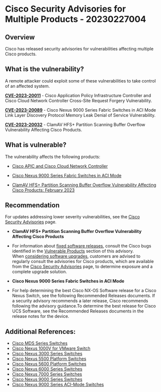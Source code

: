 # Cisco Security Advisories for Multiple Products - 20230227004

## Overview
Cisco has released security advisories for vulnerabilities affecting multiple Cisco products.  



## What is the vulnerability?
A remote attacker could exploit some of these vulnerabilities to take control of an affected system.

[**CVE-2023-20011**](https://cve.mitre.org/cgi-bin/cvename.cgi?name=CVE-2023-20011) - Cisco Application Policy Infrastructure Controller and Cisco Cloud Network Controller Cross-Site Request Forgery Vulnerability.

[**CVE-2023-20089**](https://cve.mitre.org/cgi-bin/cvename.cgi?name=CVE-2023-20089) - Cisco Nexus 9000 Series Fabric Switches in ACI Mode Link Layer Discovery Protocol Memory Leak Denial of Service Vulnerability.

[**CVE-2023-20032**](https://cve.mitre.org/cgi-bin/cvename.cgi?name=CVE-2023-20032) - ClamAV HFS+ Partition Scanning Buffer Overflow Vulnerability Affecting Cisco Products.


## What is vulnerable? 
The vulnerability affects the following products:
- [Cisco APIC and Cisco Cloud Network Controller](https://sec.cloudapps.cisco.com/security/center/content/CiscoSecurityAdvisory/cisco-sa-capic-csrfv-DMx6KSwV)

- [Cisco Nexus 9000 Series Fabric Switches in ACI Mode](https://sec.cloudapps.cisco.com/security/center/content/CiscoSecurityAdvisory/cisco-sa-aci-lldp-dos-ySCNZOpX)

- [ClamAV HFS+ Partition Scanning Buffer Overflow Vulnerability Affecting Cisco Products: February 2023](https://sec.cloudapps.cisco.com/security/center/content/CiscoSecurityAdvisory/cisco-sa-clamav-q8DThCy)

## Recommendation
For updates addressing lower severity vulnerabilities, see the [Cisco Security Advisories](https://tools.cisco.com/security/center/publicationListing.x) page.

- **ClamAV HFS+ Partition Scanning Buffer Overflow Vulnerability Affecting Cisco Products**
- For information about [fixed software releases](https://sec.cloudapps.cisco.com/security/center/resources/security_vulnerability_policy.html#fixes), consult the Cisco bugs identified in the [Vulnerable Products](https://sec.cloudapps.cisco.com/security/center/content/CiscoSecurityAdvisory/cisco-sa-clamav-q8DThCy#vp) section of this advisory.
When [considering software upgrades](https://sec.cloudapps.cisco.com/security/center/resources/security_vulnerability_policy.html#fixes), customers are advised to regularly consult the advisories for Cisco products, which are available from the [Cisco Security Advisories](https://www.cisco.com/go/psirt) page, to determine exposure and a complete upgrade solution.

- **Cisco Nexus 9000 Series Fabric Switches in ACI Mode**
- For help determining the best Cisco NX-OS Software release for a Cisco Nexus Switch, see the following Recommended Releases documents. If a security advisory recommends a later release, Cisco recommends following the advisory guidance.To determine the best release for Cisco UCS Software, see the Recommended Releases documents in the release notes for the device.

## Additional References:
* [Cisco MDS Series Switches](https://www.cisco.com/c/en/us/td/docs/switches/datacenter/mds9000/sw/b_MDS_NX-OS_Recommended_Releases.html)
* [Cisco Nexus 1000V for VMware Switch](http://www.cisco.com/c/en/us/td/docs/switches/datacenter/nexus1000/sw/recommended_releases/b_Cisco_N1KV_VMware_MinRecommendedReleases.html)
* [Cisco Nexus 3000 Series Switches](http://www.cisco.com/c/en/us/td/docs/switches/datacenter/nexus3000/sw/recommended_release/b_Minimum_and_Recommended_Cisco_NX-OS_Releases_for_Cisco_Nexus_3000_Series_Switches.html)
* [Cisco Nexus 5500 Platform Switches](http://www.cisco.com/c/en/us/td/docs/switches/datacenter/nexus5500/sw/release/recommended_releases/n5500_recommended_nx-os_releases.html)
* [Cisco Nexus 5600 Platform Switches](https://www.cisco.com/c/en/us/td/docs/switches/datacenter/nexus5600/sw/release/recommended_releases/n5600_recommended_nx-os_releases.html)
* [Cisco Nexus 6000 Series Switches](http://www.cisco.com/c/en/us/td/docs/switches/datacenter/nexus6000/sw/release/recommended_releases/recommended_nx-os_releases.html)
* [Cisco Nexus 7000 Series Switches](http://www.cisco.com/c/en/us/td/docs/switches/datacenter/sw/nx-os/recommended_releases/recommended_nx-os_releases.html)
* [Cisco Nexus 9000 Series Switches](http://www.cisco.com/c/en/us/td/docs/switches/datacenter/nexus9000/sw/recommended_release/b_Minimum_and_Recommended_Cisco_NX-OS_Releases_for_Cisco_Nexus_9000_Series_Switches.html)
* [Cisco Nexus 9000 Series ACI-Mode Switches](https://www.cisco.com/c/en/us/td/docs/switches/datacenter/aci/apic/sw/recommended-release/b_Recommended_Cisco_ACI_Releases.html)

